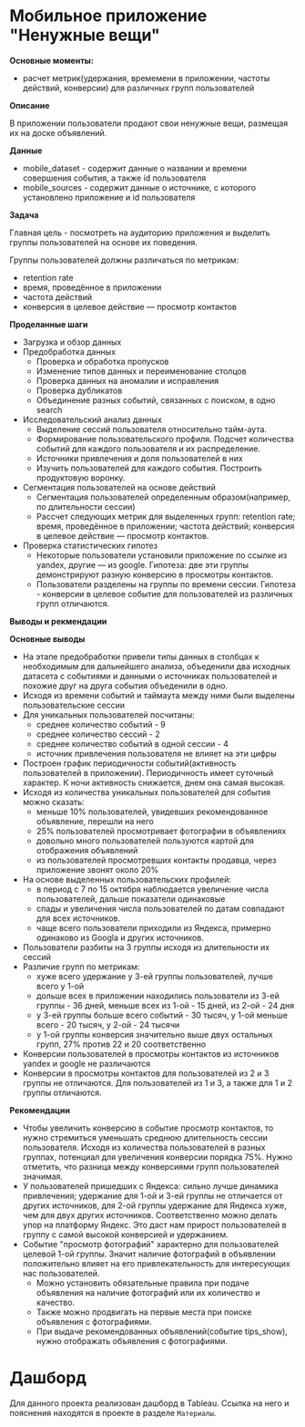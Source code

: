 # Мобильное приложение "Ненужные вещи"
**Основные моменты:**
- расчет метрик(удержания, времемени в приложении, частоты действий, конверсии) для различных групп пользователей

**Описание**

В приложении пользователи продают свои ненужные вещи, размещая их на доске объявлений.

**Данные**

- mobile_dataset - содержит данные о названии и времени совершения события, а также id пользователя
- mobile_sources - содержит данные о источнике, с которого установлено приложение и id пользователя

**Задача**

Главная цель - посмотреть на аудиторию приложения и выделить группы пользователей на основе их поведения.

Группы пользователей должны различаться по метрикам:
- retention rate
- время, проведённое в приложении
- частота действий
- конверсия в целевое действие — просмотр контактов

**Проделанные шаги**

- Загрузка и обзор данных
- Предобработка данных
  - Проверка и обработка пропусков
  - Изменение типов данных и переименование столцов
  - Проверка данных на аномалии и исправления
  - Проверка дубликатов
  - Объединение разных событий, связанных с поиском, в одно search
- Исследовательский анализ данных
  - Выделение сессий пользователя относительно тайм-аута.
  - Формирование пользовательского профиля. Подсчет количества событий для каждого пользователя и их распределение.
  - Источники привлечения и доля пользователей в них
  - Изучить пользователей для каждого события. Построить продуктовую воронку.
- Сегментация пользователей на основе действий
  - Сегментация пользователей определенным образом(например, по длительности сессии)
  - Рассчет следующих метрик для выделенных групп: retention rate; время, проведённое в приложении; частота действий; конверсия в целевое действие — просмотр контактов.
- Проверка статистических гипотез
  - Некоторые пользователи установили приложение по ссылке из yandex, другие — из google. Гипотеза: две эти группы демонстрируют разную конверсию в просмотры контактов.
  - Пользователи разделены на группы по времени сессии. Гипотеза - конверсии в целевое событие для пользователей из различных групп отличаются.
  
**Выводы и рекмендации**

**Основные выводы**
- На этапе предобработки привели типы данных в столбцах к необходимым для дальнейшего анализа, объеденили два исходных датасета с событиями и данными о источниках пользователей и похожие друг на друга события объеденили в одно.
- Исходя из времени событий и таймаута между ними были выделены пользовательские сессии
- Для уникальных пользователей посчитаны:
  - среднее количество событий - 9
  - среднее количество сессий - 2
  - среднее количество событий в одной сессии - 4
  - источник привлечения пользователя не влияет на эти цифры
- Построен график периодичности событий(активность пользователей в приложении). Периодичность имеет суточный характер. К ночи активность снижается, днем она самая высокая.
- Исходя из количества уникальных пользователей для события можно сказать:
  - меньше 10% пользователей, увидевших рекомендованное объявление, перешли на него
  - 25% пользователей просмотривает фотографии в объявлениях
  - довольно много пользователей пользуются картой для отображения объявлений
  - из пользователей просмотревших контакты продавца, через приложение звонят около 20%
- На основе выделенных пользовательских профилей:
  - в период с 7 по 15 октября наблюдается увеличение числа пользователей, дальше показатели одинаковые
  - спады и увеличения числа пользователей по датам совпадают для всех источников.
  - чаще всего пользователи приходили из Яндекса, примерно одинаково из Googla и других источников.
- Пользователи разбиты на 3 группы исходя из длительности их сессий
- Различие групп по метрикам:
  - хуже всего удержание у 3-ей группы пользователей, лучше всего у 1-ой
  - дольше всех в приложении находились пользователи из 3-ей группы - 36 дней, меньше всех из 1-ой - 15 дней, из 2-ой - 24 дня
  - у 3-ей группы больше всего событий - 30 тысяч, у 1-ой меньше всего - 20 тысяч, у 2-ой - 24 тысячи
  - у 1-ой группы конверсия значительно выше двух остальных групп, 27% против 22 и 20 соответственно
- Конверсии пользователей в просмотры контактов из источников yandex и google не различаются
- Конверсии в просмотры контактов для пользователей из 2 и 3 группы не отличаются. Для пользователей из 1 и 3, а также для 1 и 2 группы отличаются.

**Рекомендации**
- Чтобы увеличить конверсию в событие просмотр контактов, то нужно стремиться уменьшать среднюю длительность сессии пользователя. Исходя из количества пользователей в разных группах, потенциал для увеличения конверсии порядка 75%. Нужно отметить, что разница между конверсиями групп пользователей значимая.
- У пользователей пришедших с Яндекса: сильно лучше динамика привлечения; удержание для 1-ой и 3-ей группы не отличается от других источников, для 2-ой группы удержание для Яндекса хуже, чем для двух других источников.
Соответственно можно делать упор на платформу Яндекс. Это даст нам прирост пользователей в группу с самой высокой конверсией и удержанием.
- Событие "просмотр фотографий" характерно для пользователей целевой 1-ой группы. Значит наличие фотографий в объявлении положительно влияет на его привлекательность для интересующих нас пользователей.
  - Можно установить обязательные правила при подаче объявления на наличие фотографий или их количество и качество.
  - Также можно продвигать на первые места при поиске объявления с фотографиями.
  - При выдаче рекомендованных объявлений(событие tips_show), нужно отображать объявления с фотографиями.

# Дашборд
Для данного проекта реализован дашборд в Tableau. Ссылка на него и пояснения находятся в проекте в разделе `Материалы`.
